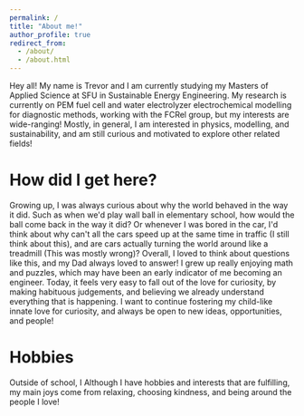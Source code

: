 ```yaml
---
permalink: /
title: "About me!"
author_profile: true
redirect_from: 
  - /about/
  - /about.html
---
```

Hey all! My name is Trevor and I am currently studying my Masters of Applied Science at SFU in Sustainable Energy Engineering. My research is currently on PEM fuel cell and water electrolyzer electrochemical modelling for diagnostic methods, working with the FCRel group, but my interests are wide-ranging! Mostly, in general, I am interested in physics, modelling, and sustainability, and am still curious and motivated to explore other related fields!


How did I get here?
======
Growing up, I was always curious about why the world behaved in the way it did. Such as when we'd play wall ball in elementary school, how would the ball come back in the way it did? Or whenever I was bored in the car, I'd think about why can't all the cars speed up at the same time in traffic (I still think about this), and are cars actually turning the world around like a treadmill (This was mostly wrong)? Overall, I loved to think about questions like this, and my Dad always loved to answer! I grew up really enjoying math and puzzles, which may have been an early indicator of me becoming an engineer.
Today, it feels very easy to fall out of the love for curiosity, by making habituous judgements, and believing we already understand everything that is happening. I want to continue fostering my child-like innate love for curiosity, and always be open to new ideas, opportunities, and people!

Hobbies
======
Outside of school, I 
Although I have hobbies and interests that are fulfilling, my main joys come from relaxing, choosing kindness, and being around the people I love!
